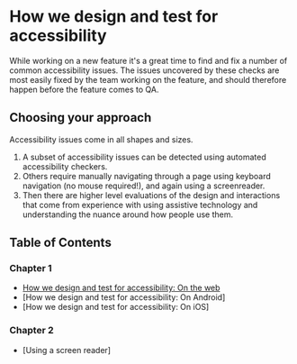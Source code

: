 # How we design and test for accessibility

While working on a new feature it's a great time to find and fix a number of common accessibility issues. The issues uncovered by these checks are most easily fixed by the team working on the feature, and should therefore happen before the feature comes to QA.

## Choosing your approach
Accessibility issues come in all shapes and sizes.
1. A subset of accessibility issues can be detected using automated accessibility checkers.
2. Others require manually navigating through a page using keyboard navigation (no mouse required!), and again using a screenreader.
3. Then there are higher level evaluations of the design and interactions that come from experience with using assistive technology and understanding the nuance around how people use them.

## Table of Contents
### Chapter 1
- [How we design and test for accessibility: On the web](https://github.com/basecamp/accessibility/blob/master/how-to-perform-an-accessibility-audit-web.md)
- [How we design and test for accessibility: On Android]
- [How we design and test for accessibility: On iOS]
### Chapter 2
- [Using a screen reader]
